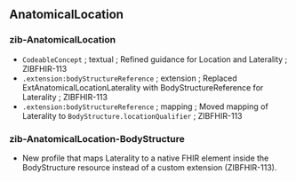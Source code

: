 ## AnatomicalLocation 
### zib-AnatomicalLocation
* `CodeableConcept` ; textual ; Refined guidance for Location and Laterality ; ZIBFHIR-113
* `.extension:bodyStructureReference` ; extension ; Replaced ExtAnatomicalLocationLaterality with BodyStructureReference for Laterality ; ZIBFHIR-113
* `.extension:bodyStructureReference` ; mapping ; Moved mapping of Laterality to `BodyStructure.locationQualifier` ; ZIBFHIR-113

### zib-AnatomicalLocation-BodyStructure
* New profile that maps Laterality to a native FHIR element inside the BodyStructure resource instead of a custom extension (ZIBFHIR-113).
